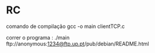 # RC

comando de compilação
gcc -o main clientTCP.c

correr o programa :
./main ftp://anonymous:1234@ftp.up.pt/pub/debian/README.html
